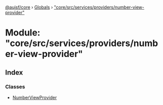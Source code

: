 [@aujsf/core](../README.md) › [Globals](../globals.md) › ["core/src/services/providers/number-view-provider"](_core_src_services_providers_number_view_provider_.md)

# Module: "core/src/services/providers/number-view-provider"

## Index

### Classes

* [NumberViewProvider](../classes/_core_src_services_providers_number_view_provider_.numberviewprovider.md)
